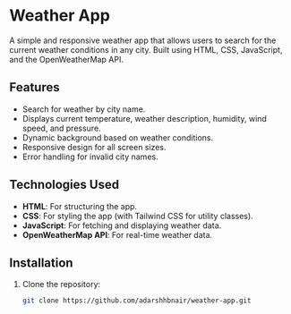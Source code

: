 # Weather App

A simple and responsive weather app that allows users to search for the current weather conditions in any city. Built using HTML, CSS, JavaScript, and the OpenWeatherMap API.

## Features
- Search for weather by city name.
- Displays current temperature, weather description, humidity, wind speed, and pressure.
- Dynamic background based on weather conditions.
- Responsive design for all screen sizes.
- Error handling for invalid city names.

## Technologies Used
- **HTML**: For structuring the app.
- **CSS**: For styling the app (with Tailwind CSS for utility classes).
- **JavaScript**: For fetching and displaying weather data.
- **OpenWeatherMap API**: For real-time weather data.

## Installation
1. Clone the repository:
   ```bash
   git clone https://github.com/adarshhbnair/weather-app.git